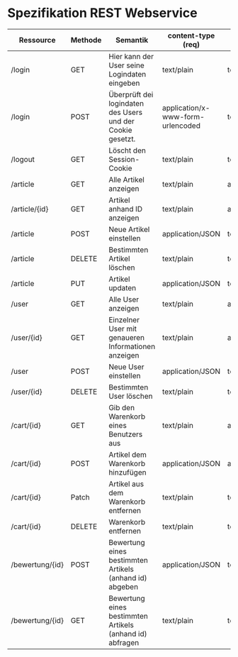 # Spezifikation REST Webservice


| Ressource        |Methode| Semantik                                                     | content-type (req)  | content-type(res)|
|------------------|-------|--------------------------------------------------------------|---------------------|------------------|
| /login           | GET   | Hier kann der User seine Logindaten eingeben                  | text/plain         | text/plain       |
| /login           | POST  | Überprüft dei logindaten des Users und der Cookie gesetzt.    |application/x-www-form-urlencoded|text/plain|
| /logout          | GET   | Löscht den Session-Cookie                                     | text/plain         | text/plain       |
| /article         | GET   | Alle Artikel anzeigen                                         | text/plain         | application/JSON |
| /article/{id}    | GET   | Artikel anhand ID anzeigen                                    | text/plain         | application/JSON |
| /article         | POST  | Neue Artikel einstellen                                       | application/JSON   | text/plain       |
| /article         | DELETE| Bestimmten Artikel löschen                                    | text/plain         | text/plain       |
| /article         | PUT   | Artikel updaten                                               | application/JSON   | text/plain       |
| /user            | GET   | Alle User anzeigen                                            | text/plain         | application/JSON |
| /user/{id}       | GET   | Einzelner User mit genaueren Informationen anzeigen           | text/plain         | application/JSON |
| /user            | POST  | Neue User einstellen                                          | application/JSON   | text/plain       |
| /user/{id}       | DELETE| Bestimmten User löschen                                       | text/plain         | text/plain       |
| /cart/{id}       | GET   | Gib den Warenkorb eines Benutzers aus                         | text/plain         | application/JSON |
| /cart/{id}       | POST  | Artikel dem Warenkorb hinzufügen                              | application/JSON   | application/JSON |
| /cart/{id}       | Patch | Artikel aus dem Warenkorb entfernen                           | text/plain         | text/plain       |
| /cart/{id}       | DELETE| Warenkorb entfernen                                           | text/plain         | text/plain       |
| /bewertung/{id}  | POST  | Bewertung eines bestimmten Artikels (anhand id) abgeben       | application/JSON   | text/plain       |
| /bewertung/{id}  | GET   | Bewertung eines bestimmten Artikels (anhand id) abfragen      | text/plain         | text/plain       |
